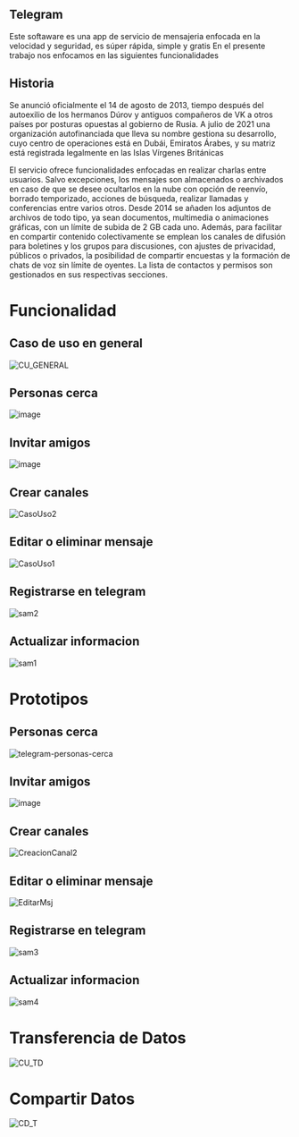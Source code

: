 ##  Telegram
Este softaware es una  app de servicio de mensajeria  enfocada en la velocidad y seguridad, es súper rápida, simple y gratis
En el presente trabajo nos enfocamos en las siguientes funcionalidades
## Historia
Se anunció oficialmente el 14 de agosto de 2013, tiempo después del autoexilio de los hermanos Dúrov y antiguos compañeros de VK a otros países por posturas opuestas al gobierno de Rusia. A julio de 2021 una organización autofinanciada que lleva su nombre gestiona su desarrollo, cuyo centro de operaciones está en Dubái, Emiratos Árabes, y su matriz está registrada legalmente en las Islas Vírgenes Británicas

El servicio ofrece funcionalidades enfocadas en realizar charlas entre usuarios. Salvo excepciones, los mensajes son almacenados o archivados en caso de que se desee ocultarlos en la nube con opción de reenvío, borrado temporizado, acciones de búsqueda, realizar llamadas y conferencias entre varios otros. Desde 2014 se añaden los adjuntos de archivos de todo tipo, ya sean documentos, multimedia o animaciones gráficas, con un límite de subida de 2 GB cada uno. Además, para facilitar en compartir contenido colectivamente se emplean los canales de difusión para boletines y los grupos para discusiones, con ajustes de privacidad, públicos o privados, la posibilidad de compartir encuestas y la formación de chats de voz sin límite de oyentes. La lista de contactos y permisos son gestionados en sus respectivas secciones.

# Funcionalidad 
## Caso de uso en general
![CU_GENERAL](https://user-images.githubusercontent.com/82779333/137084293-cecbf208-07e9-4f89-86b2-31f0910b0497.PNG)

## Personas cerca
![image](https://user-images.githubusercontent.com/92350303/137072873-58ec30d2-17f5-483b-a0eb-1a1f5ac9bacb.png)

## Invitar amigos
![image](https://user-images.githubusercontent.com/92350303/137073119-9ff10129-771b-4c4e-aa60-2dd3880f1120.png)

## Crear canales
![CasoUso2](https://user-images.githubusercontent.com/82779333/137085147-b9d04080-7276-4ebd-89a1-3b0b4467d8e0.PNG)

## Editar o eliminar mensaje
![CasoUso1](https://user-images.githubusercontent.com/82779333/137085163-84f1b033-afec-4776-8963-3b3aef9f193d.PNG)

## Registrarse en telegram
![sam2](https://user-images.githubusercontent.com/82779333/137235225-e5c10c27-0aa9-48d0-8f77-05cd9b3f22e8.PNG)

## Actualizar informacion
![sam1](https://user-images.githubusercontent.com/82779333/137235265-b7612c45-1628-4f77-96cc-1a9a0e3fe791.PNG)



 
# Prototipos
## Personas cerca
![telegram-personas-cerca](https://user-images.githubusercontent.com/92350303/137069007-c5e6ca1e-a77b-4ffc-a67d-28da5e0cc9a4.jpg)

## Invitar amigos
![image](https://user-images.githubusercontent.com/92350303/137070905-9acfe99d-497a-4bb5-8151-f503339ed41c.png)

## Crear canales
![CreacionCanal2](https://user-images.githubusercontent.com/82779333/137085197-f280ed2f-7cac-4ddb-ab07-06fdd2b0b6d5.PNG)

## Editar o eliminar mensaje
![EditarMsj](https://user-images.githubusercontent.com/82779333/137085225-3961ea90-915e-4026-b165-830c071a0735.PNG)

## Registrarse en telegram
![sam3](https://user-images.githubusercontent.com/82779333/137235351-489f316d-49be-4698-bcc0-789232180120.PNG)

## Actualizar informacion
![sam4](https://user-images.githubusercontent.com/82779333/137235403-a8678cb1-787b-4cb0-8065-e4bf4eb4ae83.PNG)


# Transferencia de Datos 
![CU_TD](https://user-images.githubusercontent.com/74887550/137235759-2e65b153-2f19-4efc-91a1-7d372fa89ecf.png)

# Compartir Datos
![CD_T](https://user-images.githubusercontent.com/74887550/137235833-18643414-b35e-4882-abec-75ae77456870.png)


